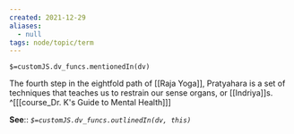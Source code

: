 ```yaml
---
created: 2021-12-29 
aliases:
  - null
tags: node/topic/term
---
```

`$=customJS.dv_funcs.mentionedIn(dv)`

The fourth step in the eightfold path of [[Raja Yoga]], Pratyahara is a set of techniques that teaches us to restrain our sense organs, or [[Indriya]]s.
 ^[[[course_Dr. K's Guide to Mental Health]]]

**See**::
*`$=customJS.dv_funcs.outlinedIn(dv, this)`*
